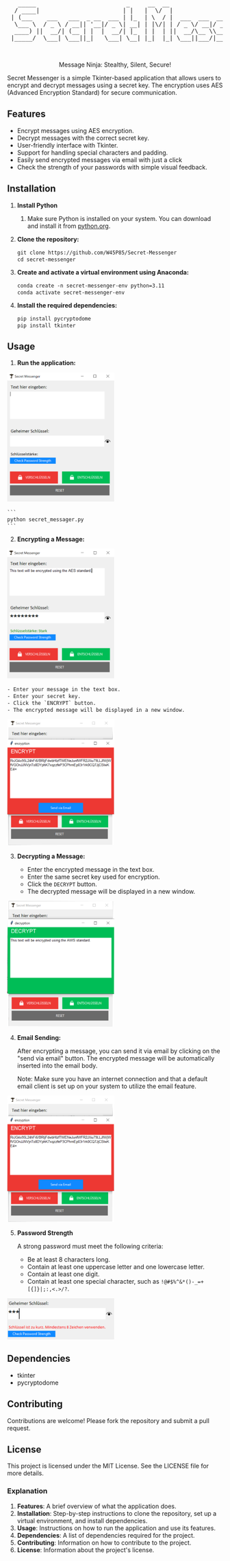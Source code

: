 <pre style="background-color: transparent; border: none;">

   _____                         _     __  __                                                 
  / ____|                       | |   |  \/  |                                                
 | (___    ___   ___  _ __  ___ | |_  | \  / |  ___  ___  ___   ___  _ __    __ _   ___  _ __ 
  \___ \  / _ \ / __|| '__|/ _ \| __| | |\/| | / _ \/ __|/ __| / _ \| '_ \  / _` | / _ \| '__|
  ____) ||  __/| (__ | |  |  __/| |_  | |  | ||  __/\__ \\__ \|  __/| | | || (_| ||  __/| |   
 |_____/  \___| \___||_|   \___| \__| |_|  |_| \___||___/|___/ \___||_| |_| \__, | \___||_|   
                                                                             __/ |            
                                                                            |___/             
</pre>

<center>Message Ninja: Stealthy, Silent, Secure!</center>

Secret Messenger is a simple Tkinter-based application that allows users to encrypt and decrypt messages using a secret key. The encryption uses AES (Advanced Encryption Standard) for secure communication.

## Features

- Encrypt messages using AES encryption.
- Decrypt messages with the correct secret key.
- User-friendly interface with Tkinter.
- Support for handling special characters and padding.
- Easily send encrypted messages via email with just a click
- Check the strength of your passwords with simple visual feedback.

## Installation

1. **Install Python**
    1. Make sure Python is installed on your system. You can download and install it from [python.org](https://www.python.org/).

2. **Clone the repository:**

    ```
    git clone https://github.com/W45P85/Secret-Messenger
    cd secret-messenger
    ```

3. **Create and activate a virtual environment using Anaconda:**

    ```
    conda create -n secret-messenger-env python=3.11
    conda activate secret-messenger-env
    ```

4. **Install the required dependencies:**

    ```
    pip install pycryptodome
    pip install tkinter
    ```

## Usage

1. **Run the application:**

<img src="/img/doc/1.PNG" width="250">


    ```
    python secret_messager.py
    ```

2. **Encrypting a Message:**

<img src="/img/doc/2.PNG" width="250">

    - Enter your message in the text box.
    - Enter your secret key.
    - Click the `ENCRYPT` button.
    - The encrypted message will be displayed in a new window.

<img src="/img/doc/5.PNG" width="250">

3. **Decrypting a Message:**

    - Enter the encrypted message in the text box.
    - Enter the same secret key used for encryption.
    - Click the `DECRYPT` button.
    - The decrypted message will be displayed in a new window.

<img src="/img/doc/8.PNG" width="250">

4. **Email Sending:**

    After encrypting a message, you can send it via email by clicking on the "send via email" button. The encrypted message will be automatically inserted into the email body.

    Note: Make sure you have an internet connection and that a default email client is set up on your system to utilize the email feature.

<img src="/img/doc/5.PNG" width="250">

5. **Password Strength**

    A strong password must meet the following criteria:
    - Be at least 8 characters long.
    - Contain at least one uppercase letter and one lowercase letter.
    - Contain at least one digit.
    - Contain at least one special character, such as `!@#$%^&*()-_=+[{]}|;:,<.>/?`.

<img src="/img/doc/7.PNG" width="250">

## Dependencies

- tkinter
- pycryptodome


## Contributing

Contributions are welcome! Please fork the repository and submit a pull request.


## License

This project is licensed under the MIT License. See the LICENSE file for more details.


### Explanation

1. **Features**: A brief overview of what the application does.
2. **Installation**: Step-by-step instructions to clone the repository, set up a virtual environment, and install dependencies.
3. **Usage**: Instructions on how to run the application and use its features.
4. **Dependencies**: A list of dependencies required for the project.
5. **Contributing**: Information on how to contribute to the project.
6. **License**: Information about the project's license.


